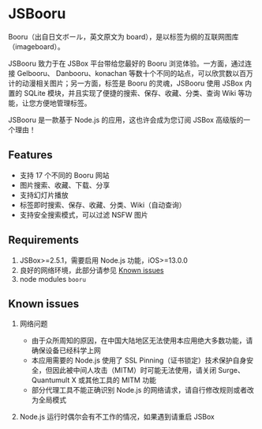 # JSBooru

Booru（出自日文ボール，英文原文为 board），是以标签为纲的互联网图库（imageboard）。

JSBooru 致力于在 JSBox 平台带给您最好的 Booru 浏览体验。一方面，通过连接 Gelbooru、 Danbooru、konachan 等数十个不同的站点，可以欣赏数以百万计的动漫相关图片；另一方面，标签是 Booru 的灵魂，JSBooru 使用 JSBox 内置的 SQLite 模块，并且实现了便捷的搜索、保存、收藏、分类、查询 Wiki 等功能，让您方便地管理标签。

JSBooru 是一款基于 Node.js 的应用，这也许会成为您订阅 JSBox 高级版的一个理由！

## Features

- 支持 17 个不同的 Booru 网站
- 图片搜索、收藏、下载、分享
- 支持幻灯片播放
- 标签即时搜索、保存、收藏、分类、Wiki（自动查询）
- 支持安全搜索模式，可以过滤 NSFW 图片

## Requirements

1. JSBox>=2.5.1，需要启用 Node.js 功能，iOS>=13.0.0
2. 良好的网络环境，此部分请参见 [Known issues](#known-issues)
3. node modules `booru`

## Known issues

1. 网络问题

   - 由于众所周知的原因，在中国大陆地区无法使用本应用绝大多数功能，请确保设备已经科学上网
   - 本应用需要的 Node.js 使用了 SSL Pinning（证书锁定）技术保护自身安全，但因此被中间人攻击（MITM）时可能无法使用，请关闭 Surge、Quantumult X 或其他工具的 MITM 功能
   - 部分代理工具不能正确识别 Node.js 的网络请求，请自行修改规则或者改为全局模式

2. Node.js 运行时偶尔会有不工作的情况，如果遇到请重启 JSBox

